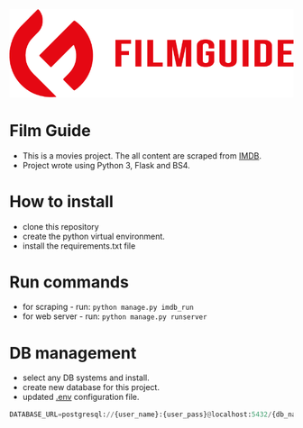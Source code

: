 ![logo](app/static/images/logo.png)
# Film Guide 
- This is a movies project. The all content are scraped from [IMDB](www.imdb.com).
- Project wrote using Python 3, Flask and BS4.

# How to install
- clone this repository
- create the python virtual environment.
- install the requirements.txt file

# Run commands
- for scraping - run: `python manage.py imdb_run`
- for web server - run: `python manage.py runserver`

# DB management
- select any DB systems and install.
- create new database for this project.
- updated [.env](.env) configuration file.
```python
DATABASE_URL=postgresql://{user_name}:{user_pass}@localhost:5432/{db_name}
```

